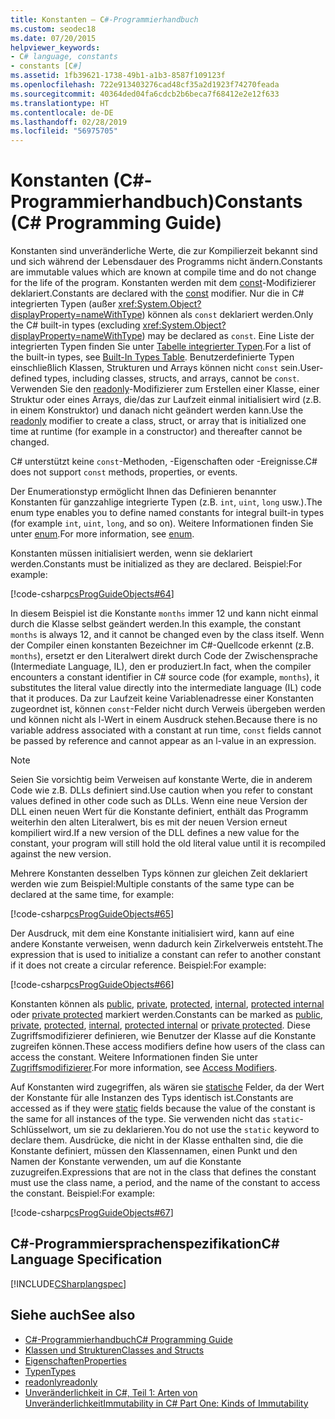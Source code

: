 ```yaml
---
title: Konstanten – C#-Programmierhandbuch
ms.custom: seodec18
ms.date: 07/20/2015
helpviewer_keywords:
- C# language, constants
- constants [C#]
ms.assetid: 1fb39621-1738-49b1-a1b3-8587f109123f
ms.openlocfilehash: 722e913403276cad48cf35a2d1923f74270feada
ms.sourcegitcommit: 40364ded04fa6cdcb2b6beca7f68412e2e12f633
ms.translationtype: HT
ms.contentlocale: de-DE
ms.lasthandoff: 02/28/2019
ms.locfileid: "56975705"
---
```

# <a name="constants-c-programming-guide"></a><span data-ttu-id="31855-102">Konstanten (C#-Programmierhandbuch)</span><span class="sxs-lookup"><span data-stu-id="31855-102">Constants (C# Programming Guide)</span></span>
<span data-ttu-id="31855-103">Konstanten sind unveränderliche Werte, die zur Kompilierzeit bekannt sind und sich während der Lebensdauer des Programms nicht ändern.</span><span class="sxs-lookup"><span data-stu-id="31855-103">Constants are immutable values which are known at compile time and do not change for the life of the program.</span></span> <span data-ttu-id="31855-104">Konstanten werden mit dem [const](../../../csharp/language-reference/keywords/const.md)-Modifizierer deklariert.</span><span class="sxs-lookup"><span data-stu-id="31855-104">Constants are declared with the [const](../../../csharp/language-reference/keywords/const.md) modifier.</span></span> <span data-ttu-id="31855-105">Nur die in C# integrierten Typen (außer <xref:System.Object?displayProperty=nameWithType>) können als `const` deklariert werden.</span><span class="sxs-lookup"><span data-stu-id="31855-105">Only the C# built-in types (excluding <xref:System.Object?displayProperty=nameWithType>) may be declared as `const`.</span></span> <span data-ttu-id="31855-106">Eine Liste der integrierten Typen finden Sie unter [Tabelle integrierter Typen](../../../csharp/language-reference/keywords/built-in-types-table.md).</span><span class="sxs-lookup"><span data-stu-id="31855-106">For a list of the built-in types, see [Built-In Types Table](../../../csharp/language-reference/keywords/built-in-types-table.md).</span></span> <span data-ttu-id="31855-107">Benutzerdefinierte Typen einschließlich Klassen, Strukturen und Arrays können nicht `const` sein.</span><span class="sxs-lookup"><span data-stu-id="31855-107">User-defined types, including classes, structs, and arrays, cannot be `const`.</span></span> <span data-ttu-id="31855-108">Verwenden Sie den [readonly](../../../csharp/language-reference/keywords/readonly.md)-Modifizierer zum Erstellen einer Klasse, einer Struktur oder eines Arrays, die/das zur Laufzeit einmal initialisiert wird (z.B. in einem Konstruktor) und danach nicht geändert werden kann.</span><span class="sxs-lookup"><span data-stu-id="31855-108">Use the [readonly](../../../csharp/language-reference/keywords/readonly.md) modifier to create a class, struct, or array that is initialized one time at runtime (for example in a constructor) and thereafter cannot be changed.</span></span>  
  
 <span data-ttu-id="31855-109">C# unterstützt keine `const`-Methoden, -Eigenschaften oder -Ereignisse.</span><span class="sxs-lookup"><span data-stu-id="31855-109">C# does not support `const` methods, properties, or events.</span></span>  
  
 <span data-ttu-id="31855-110">Der Enumerationstyp ermöglicht Ihnen das Definieren benannter Konstanten für ganzzahlige integrierte Typen (z.B. `int`, `uint`, `long` usw.).</span><span class="sxs-lookup"><span data-stu-id="31855-110">The enum type enables you to define named constants for integral built-in types (for example `int`, `uint`, `long`, and so on).</span></span> <span data-ttu-id="31855-111">Weitere Informationen finden Sie unter [enum](../../../csharp/language-reference/keywords/enum.md).</span><span class="sxs-lookup"><span data-stu-id="31855-111">For more information, see [enum](../../../csharp/language-reference/keywords/enum.md).</span></span>  
  
 <span data-ttu-id="31855-112">Konstanten müssen initialisiert werden, wenn sie deklariert werden.</span><span class="sxs-lookup"><span data-stu-id="31855-112">Constants must be initialized as they are declared.</span></span> <span data-ttu-id="31855-113">Beispiel:</span><span class="sxs-lookup"><span data-stu-id="31855-113">For example:</span></span>  
  
 [!code-csharp[csProgGuideObjects#64](~/samples/snippets/csharp/VS_Snippets_VBCSharp/csProgGuideObjects/CS/Objects.cs#64)]  
  
 <span data-ttu-id="31855-114">In diesem Beispiel ist die Konstante `months` immer 12 und kann nicht einmal durch die Klasse selbst geändert werden.</span><span class="sxs-lookup"><span data-stu-id="31855-114">In this example, the constant `months` is always 12, and it cannot be changed even by the class itself.</span></span> <span data-ttu-id="31855-115">Wenn der Compiler einen konstanten Bezeichner im C#-Quellcode erkennt (z.B. `months`), ersetzt er den Literalwert direkt durch Code der Zwischensprache (Intermediate Language, IL), den er produziert.</span><span class="sxs-lookup"><span data-stu-id="31855-115">In fact, when the compiler encounters a constant identifier in C# source code (for example, `months`), it substitutes the literal value directly into the intermediate language (IL) code that it produces.</span></span> <span data-ttu-id="31855-116">Da zur Laufzeit keine Variablenadresse einer Konstanten zugeordnet ist, können `const`-Felder nicht durch Verweis übergeben werden und können nicht als l-Wert in einem Ausdruck stehen.</span><span class="sxs-lookup"><span data-stu-id="31855-116">Because there is no variable address associated with a constant at run time, `const` fields cannot be passed by reference and cannot appear as an l-value in an expression.</span></span>  
  
> [!NOTE]
>  <span data-ttu-id="31855-117">Seien Sie vorsichtig beim Verweisen auf konstante Werte, die in anderem Code wie z.B. DLLs definiert sind.</span><span class="sxs-lookup"><span data-stu-id="31855-117">Use caution when you refer to constant values defined in other code such as DLLs.</span></span> <span data-ttu-id="31855-118">Wenn eine neue Version der DLL einen neuen Wert für die Konstante definiert, enthält das Programm weiterhin den alten Literalwert, bis es mit der neuen Version erneut kompiliert wird.</span><span class="sxs-lookup"><span data-stu-id="31855-118">If a new version of the DLL defines a new value for the constant, your program will still hold the old literal value until it is recompiled against the new version.</span></span>  
  
 <span data-ttu-id="31855-119">Mehrere Konstanten desselben Typs können zur gleichen Zeit deklariert werden wie zum Beispiel:</span><span class="sxs-lookup"><span data-stu-id="31855-119">Multiple constants of the same type can be declared at the same time, for example:</span></span>  
  
 [!code-csharp[csProgGuideObjects#65](~/samples/snippets/csharp/VS_Snippets_VBCSharp/csProgGuideObjects/CS/Objects.cs#65)]  
  
 <span data-ttu-id="31855-120">Der Ausdruck, mit dem eine Konstante initialisiert wird, kann auf eine andere Konstante verweisen, wenn dadurch kein Zirkelverweis entsteht.</span><span class="sxs-lookup"><span data-stu-id="31855-120">The expression that is used to initialize a constant can refer to another constant if it does not create a circular reference.</span></span> <span data-ttu-id="31855-121">Beispiel:</span><span class="sxs-lookup"><span data-stu-id="31855-121">For example:</span></span>  
  
 [!code-csharp[csProgGuideObjects#66](~/samples/snippets/csharp/VS_Snippets_VBCSharp/csProgGuideObjects/CS/Objects.cs#66)]  
  
 <span data-ttu-id="31855-122">Konstanten können als [public](../../../csharp/language-reference/keywords/public.md), [private](../../../csharp/language-reference/keywords/private.md), [protected](../../../csharp/language-reference/keywords/protected.md), [internal](../../../csharp/language-reference/keywords/internal.md), [protected internal](../../../csharp/language-reference/keywords/protected-internal.md) oder [private protected](../../../csharp/language-reference/keywords/private-protected.md) markiert werden.</span><span class="sxs-lookup"><span data-stu-id="31855-122">Constants can be marked as [public](../../../csharp/language-reference/keywords/public.md), [private](../../../csharp/language-reference/keywords/private.md), [protected](../../../csharp/language-reference/keywords/protected.md), [internal](../../../csharp/language-reference/keywords/internal.md), [protected internal](../../../csharp/language-reference/keywords/protected-internal.md) or [private protected](../../../csharp/language-reference/keywords/private-protected.md).</span></span> <span data-ttu-id="31855-123">Diese Zugriffsmodifizierer definieren, wie Benutzer der Klasse auf die Konstante zugreifen können.</span><span class="sxs-lookup"><span data-stu-id="31855-123">These access modifiers define how users of the class can access the constant.</span></span> <span data-ttu-id="31855-124">Weitere Informationen finden Sie unter [Zugriffsmodifizierer](../../../csharp/programming-guide/classes-and-structs/access-modifiers.md).</span><span class="sxs-lookup"><span data-stu-id="31855-124">For more information, see [Access Modifiers](../../../csharp/programming-guide/classes-and-structs/access-modifiers.md).</span></span>  
  
 <span data-ttu-id="31855-125">Auf Konstanten wird zugegriffen, als wären sie [statische](../../../csharp/language-reference/keywords/static.md) Felder, da der Wert der Konstante für alle Instanzen des Typs identisch ist.</span><span class="sxs-lookup"><span data-stu-id="31855-125">Constants are accessed as if they were [static](../../../csharp/language-reference/keywords/static.md) fields because the value of the constant is the same for all instances of the type.</span></span> <span data-ttu-id="31855-126">Sie verwenden nicht das `static`-Schlüsselwort, um sie zu deklarieren.</span><span class="sxs-lookup"><span data-stu-id="31855-126">You do not use the `static` keyword to declare them.</span></span> <span data-ttu-id="31855-127">Ausdrücke, die nicht in der Klasse enthalten sind, die die Konstante definiert, müssen den Klassennamen, einen Punkt und den Namen der Konstante verwenden, um auf die Konstante zuzugreifen.</span><span class="sxs-lookup"><span data-stu-id="31855-127">Expressions that are not in the class that defines the constant must use the class name, a period, and the name of the constant to access the constant.</span></span> <span data-ttu-id="31855-128">Beispiel:</span><span class="sxs-lookup"><span data-stu-id="31855-128">For example:</span></span>  
  
 [!code-csharp[csProgGuideObjects#67](~/samples/snippets/csharp/VS_Snippets_VBCSharp/csProgGuideObjects/CS/Objects.cs#67)]  
  
## <a name="c-language-specification"></a><span data-ttu-id="31855-129">C#-Programmiersprachenspezifikation</span><span class="sxs-lookup"><span data-stu-id="31855-129">C# Language Specification</span></span>  
 [!INCLUDE[CSharplangspec](~/includes/csharplangspec-md.md)]  
  
## <a name="see-also"></a><span data-ttu-id="31855-130">Siehe auch</span><span class="sxs-lookup"><span data-stu-id="31855-130">See also</span></span>

- [<span data-ttu-id="31855-131">C#-Programmierhandbuch</span><span class="sxs-lookup"><span data-stu-id="31855-131">C# Programming Guide</span></span>](../../../csharp/programming-guide/index.md)
- [<span data-ttu-id="31855-132">Klassen und Strukturen</span><span class="sxs-lookup"><span data-stu-id="31855-132">Classes and Structs</span></span>](../../../csharp/programming-guide/classes-and-structs/index.md)
- [<span data-ttu-id="31855-133">Eigenschaften</span><span class="sxs-lookup"><span data-stu-id="31855-133">Properties</span></span>](../../../csharp/programming-guide/classes-and-structs/properties.md)
- [<span data-ttu-id="31855-134">Typen</span><span class="sxs-lookup"><span data-stu-id="31855-134">Types</span></span>](../../../csharp/programming-guide/types/index.md)
- [<span data-ttu-id="31855-135">readonly</span><span class="sxs-lookup"><span data-stu-id="31855-135">readonly</span></span>](../../../csharp/language-reference/keywords/readonly.md)
- [<span data-ttu-id="31855-136">Unveränderlichkeit in C#, Teil 1: Arten von Unveränderlichkeit</span><span class="sxs-lookup"><span data-stu-id="31855-136">Immutability in C# Part One: Kinds of Immutability</span></span>](https://blogs.msdn.microsoft.com/ericlippert/2007/11/13/immutability-in-c-part-one-kinds-of-immutability)
